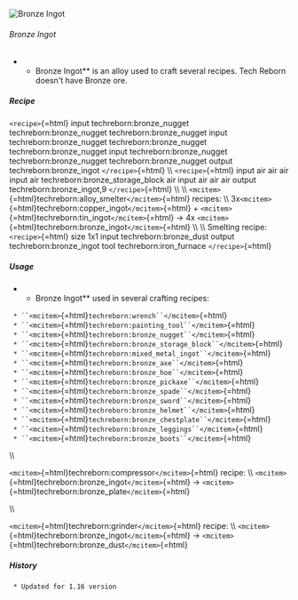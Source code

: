 ![Bronze Ingot](/mods/techreborn/bronze_ingot.png)

###### Bronze Ingot

-   -   Bronze Ingot** is an alloy used to craft several recipes. Tech
        Reborn doesn\'t have Bronze ore.

##### Recipe

`<recipe>`{=html} input techreborn:bronze_nugget
techreborn:bronze_nugget techreborn:bronze_nugget input
techreborn:bronze_nugget techreborn:bronze_nugget
techreborn:bronze_nugget input techreborn:bronze_nugget
techreborn:bronze_nugget techreborn:bronze_nugget output
techreborn:bronze_ingot `</recipe>`{=html} \\\\ `<recipe>`{=html} input
air air air input air techreborn:bronze_storage_block air input air air
air output techreborn:bronze_ingot,9 `</recipe>`{=html} \\\\ \\\\
`<mcitem>`{=html}techreborn:alloy_smelter`</mcitem>`{=html} recipes:
\\\\ 3x`<mcitem>`{=html}techreborn:copper_ingot`</mcitem>`{=html} +
`<mcitem>`{=html}techreborn:tin_ingot`</mcitem>`{=html} -\> 4x
`<mcitem>`{=html}techreborn:bronze_ingot`</mcitem>`{=html} \\\\ \\\\
Smelting recipe: `<recipe>`{=html} size 1x1 input techreborn:bronze_dust
output techreborn:bronze_ingot tool techreborn:iron_furnace
`</recipe>`{=html}

##### Usage

-   -   Bronze Ingot** used in several crafting recipes:

` * ``<mcitem>`{=html}`techreborn:wrench``</mcitem>`{=html}\
` * ``<mcitem>`{=html}`techreborn:painting_tool``</mcitem>`{=html}\
` * ``<mcitem>`{=html}`techreborn:bronze_nugget``</mcitem>`{=html}\
` * ``<mcitem>`{=html}`techreborn:bronze_storage_block``</mcitem>`{=html}\
` * ``<mcitem>`{=html}`techreborn:mixed_metal_ingot``</mcitem>`{=html}\
` * ``<mcitem>`{=html}`techreborn:bronze_axe``</mcitem>`{=html}\
` * ``<mcitem>`{=html}`techreborn:bronze_hoe``</mcitem>`{=html}\
` * ``<mcitem>`{=html}`techreborn:bronze_pickaxe``</mcitem>`{=html}\
` * ``<mcitem>`{=html}`techreborn:bronze_spade``</mcitem>`{=html}\
` * ``<mcitem>`{=html}`techreborn:bronze_sword``</mcitem>`{=html}\
` * ``<mcitem>`{=html}`techreborn:bronze_helmet``</mcitem>`{=html}\
` * ``<mcitem>`{=html}`techreborn:bronze_chestplate``</mcitem>`{=html}\
` * ``<mcitem>`{=html}`techreborn:bronze_leggings``</mcitem>`{=html}\
` * ``<mcitem>`{=html}`techreborn:bronze_boots``</mcitem>`{=html}

\\\\

`<mcitem>`{=html}techreborn:compressor`</mcitem>`{=html} recipe: \\\\
`<mcitem>`{=html}techreborn:bronze_ingot`</mcitem>`{=html} -\>
`<mcitem>`{=html}techreborn:bronze_plate`</mcitem>`{=html}

\\\\

`<mcitem>`{=html}techreborn:grinder`</mcitem>`{=html} recipe: \\\\
`<mcitem>`{=html}techreborn:bronze_ingot`</mcitem>`{=html} -\>
`<mcitem>`{=html}techreborn:bronze_dust`</mcitem>`{=html}

##### History

` * Updated for 1.16 version`
